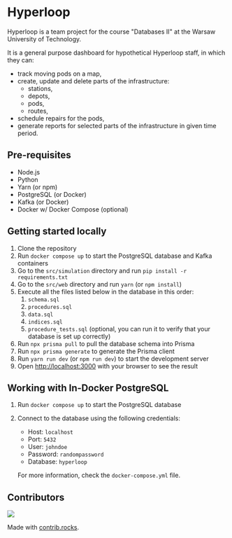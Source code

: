 # Hyperloop

Hyperloop is a team project for the course "Databases II" at the Warsaw University of Technology.

It is a general purpose dashboard for hypothetical Hyperloop staff, in which they can:
- track moving pods on a map,
- create, update and delete parts of the infrastructure:
    - stations,
    - depots,
    - pods,
    - routes,
- schedule repairs for the pods,
- generate reports for selected parts of the infrastructure in given time period.

## Pre-requisites

- Node.js
- Python
- Yarn (or npm)
- PostgreSQL (or Docker)
- Kafka (or Docker)
- Docker w/ Docker Compose (optional)

## Getting started locally

1. Clone the repository
2. Run `docker compose up` to start the PostgreSQL database and Kafka containers
3. Go to the `src/simulation` directory and run `pip install -r requirements.txt`
4. Go to the `src/web` directory and run `yarn` (or `npm install`)
5. Execute all the files listed below in the database in this order:
    1. `schema.sql`
    2. `procedures.sql`
    3. `data.sql`
    4. `indices.sql`
    5. `procedure_tests.sql` (optional, you can run it to verify that your database is set up correctly)
6. Run `npx prisma pull` to pull the database schema into Prisma
6. Run `npx prisma generate` to generate the Prisma client
7. Run `yarn run dev` (or `npm run dev`) to start the development server
8. Open [http://localhost:3000](http://localhost:3000) with your browser to see the result

## Working with In-Docker PostgreSQL

1. Run `docker compose up` to start the PostgreSQL database
2. Connect to the database using the following credentials:
   - Host: `localhost`
   - Port: `5432`
    - User: `johndoe`
    - Password: `randompassword`
    - Database: `hyperloop`

    For more information, check the `docker-compose.yml` file.

## Contributors

<a href="https://github.com/maksnowak/hyperloop/graphs/contributors">
  <img src="https://contrib.rocks/image?repo=maksnowak/hyperloop" />
</a>

Made with [contrib.rocks](https://contrib.rocks).